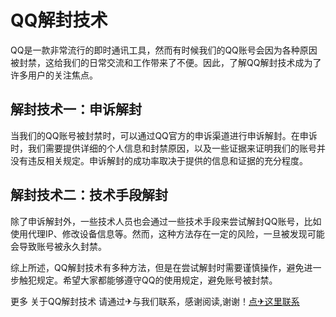# QQ解封技术

QQ是一款非常流行的即时通讯工具，然而有时候我们的QQ账号会因为各种原因被封禁，这给我们的日常交流和工作带来了不便。因此，了解QQ解封技术成为了许多用户的关注焦点。

## 解封技术一：申诉解封

当我们的QQ账号被封禁时，可以通过QQ官方的申诉渠道进行申诉解封。在申诉时，我们需要提供详细的个人信息和封禁原因，以及一些证据来证明我们的账号并没有违反相关规定。申诉解封的成功率取决于提供的信息和证据的充分程度。

## 解封技术二：技术手段解封

除了申诉解封外，一些技术人员也会通过一些技术手段来尝试解封QQ账号，比如使用代理IP、修改设备信息等。然而，这种方法存在一定的风险，一旦被发现可能会导致账号被永久封禁。

综上所述，QQ解封技术有多种方法，但是在尝试解封时需要谨慎操作，避免进一步触犯规定。希望大家都能够遵守QQ的使用规定，避免账号被封禁。

更多 关于QQ解封技术 请通过✈与我们联系，感谢阅读,谢谢！[点✈这里联系](https://gg.k02.cc)